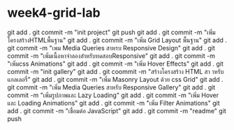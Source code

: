 # week4-grid-lab
git add .
git commit -m "init project"
git push
git add .
git commit -m "เพิ่มโครงสร้างHTMLพื้นฐาน"
git add .
git commit -m "เพิ่ม Grid Layout พื้นฐาน"
git add .
git commit -m "เพม Media Queries สาหรบ Responsive Design"
git add .
git commit -m "เพิ่มเนื้อหาจำลองสำหรับทดสอบResponsive"
git add .
git commit -m "เพิ่มcss Animations"
git add .
git commit -m "เพิ่ม Hover Effects"
git add .
git commit -m "init gallery" 
git add .
git coommit -m "สร้างโครงสร้าง HTML สา าหรับแกลเลอรี่"
git add .
git commit -m "เพิ่ม Masonry Layout ด้วย css Grid"
git add .
git commit -m  "เพิ่ม Media Queries สาหรับ Responsive Gallery"
git add .
git commit -m "เพิ่มรูปภาพและ Lazy Loading"
git add .
git commit -m "เพิ่ม Hover และ Loading Animations"
git add .
git commit -m  "เพิ่ม Filter Animations"
git add .
git commit -m "เชื่อมต่อ JavaScript" 
git add .
git commit -m "readme"
git push 